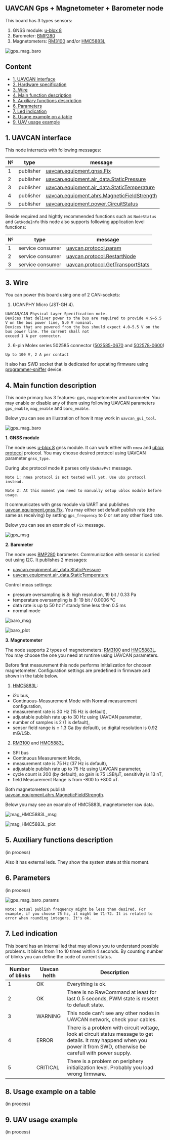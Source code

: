 ## UAVCAN Gps + Magnetometer + Barometer node

This board has 3 types sensors:

1. GNSS module: [u-blox 8](https://www.u-blox.com/en/product/max-8-series)
2. Barometer: [BMP280](https://cdn-shop.adafruit.com/datasheets/BST-BMP280-DS001-11.pdf)
3. Magnetometers: [RM3100](https://ekb.terraelectronica.ru/pdf/show?pdf_file=%252Fds%252Fpdf%252FR%252FRM3100.pdf) and/or [HMC5883L](https://cdn-shop.adafruit.com/datasheets/HMC5883L_3-Axis_Digital_Compass_IC.pdf)

![gps_mag_baro](gps_mag_baro.png?raw=true "gps_mag_baro")

## Content
  - [1. UAVCAN interface](#1-uavcan-interface)
  - [2. Hardware specification](#2-hardware-specification)
  - [3. Wire](#3-wire)
  - [4. Main function description](#4-main-function-description)
  - [5. Auxiliary functions description](#5-auxiliary-function-description)
  - [6. Parameters](#6-parameters)
  - [7. Led indication](#7-led-indication)
  - [8. Usage example on a table](#8-usage-example-on-a-table)
  - [9. UAV usage example](#9-uav-usage-example)

## 1. UAVCAN interface

This node interracts with following messages:

| № | type      | message  |
| - | --------- | -------- |
| 1 | publisher   | [uavcan.equipment.gnss.Fix](https://legacy.uavcan.org/Specification/7._List_of_standard_data_types/#fix) |
| 2 | publisher   | [uavcan.equipment.air_data.StaticPressure](https://legacy.uavcan.org/Specification/7._List_of_standard_data_types/#staticpressure) |
| 3 | publisher   | [uavcan.equipment.air_data.StaticTemperature](https://legacy.uavcan.org/Specification/7._List_of_standard_data_types/#statictemperature) |
| 4 | publisher   | [uavcan.equipment.ahrs.MagneticFieldStrength](https://legacy.uavcan.org/Specification/7._List_of_standard_data_types/#magneticfieldstrength) |
| 5 | publisher   | [uavcan.equipment.power.CircuitStatus](https://legacy.uavcan.org/Specification/7._List_of_standard_data_types/#circuitstatus) |

Beside required and hightly recommended functions such as `NodeStatus` and `GetNodeInfo` this node also supports following application level functions:

| № | type      | message  |
| - | --------- | -------- |
| 1 | service consumer | [uavcan.protocol.param](https://legacy.uavcan.org/Specification/7._List_of_standard_data_types/#uavcanprotocolparam) |
| 2 | service consumer   | [uavcan.protocol.RestartNode](https://legacy.uavcan.org/Specification/7._List_of_standard_data_types/#restartnode) |
| 3 | service consumer   | [uavcan.protocol.GetTransportStats](https://legacy.uavcan.org/Specification/7._List_of_standard_data_types/#gettransportstats) |

## 3. Wire

You can power this board using one of 2 CAN-sockets:

1. UCANPHY Micro (JST-GH 4).
```
UAVCAN/CAN Physical Layer Specification note.
Devices that deliver power to the bus are required to provide 4.9–5.5 V on the bus power line, 5.0 V nominal.
Devices that are powered from the bus should expect 4.0–5.5 V on the bus power line. The current shall not
exceed 1 A per connector.
```
2. 6-pin Molex series 502585 connector ([502585-0670](https://www.molex.com/molex/products/part-detail/pcb_receptacles/5025850670) and [502578-0600](https://www.molex.com/molex/products/part-detail/crimp_housings/5025780600))

```
Up to 100 V, 2 A per contact
```

It also has SWD socket that is dedicated for updating firmware using [programmer-sniffer](doc/programmer_sniffer/README.md) device.

## 4. Main function description

This node primary has 3 features: gps, magnetometer and barometer. You may enable or disable any of them using following UAVCAN parameters `gps_enable`, `mag_enable` and `baro_enable`.

Below you can see an illustration of how it may work in `uavcan_gui_tool`.

![gps_mag_baro](gps_mag_baro_msgs.png?raw=true "gps_mag_baro")

**1. GNSS module**

The node uses [u-blox 8](https://www.u-blox.com/en/product/max-8-series) gnss module. It can work either with `nmea` and [ublox protocol](https://www.u-blox.com/sites/default/files/products/documents/u-blox8-M8_ReceiverDescrProtSpec_%28UBX-13003221%29.pdf) protocol. You may choose desired protocol using UAVCAN parameter `gnss_type`.

During ubx protocol mode it parses only `UbxNavPvt` message.

```
Note 1: nmea protocol is not tested well yet. Use ubx protocol instead.
```

```
Note 2: At this moment you need to manually setup ublox module before usage.
```

It communicates with gnss module via UART and publishes [uavcan.equipment.gnss.Fix](https://legacy.uavcan.org/Specification/7._List_of_standard_data_types/#fix). You may either set default publish rate (the same as receiving) by setting `gps_frequency` to 0 or set any other fixed rate.

Below you can see an example of `Fix` message.

![gps_msg](gps_msg.png?raw=true "gps_msg")

**2. Barometer**

The node uses [BMP280](https://cdn-shop.adafruit.com/datasheets/BST-BMP280-DS001-11.pdf) barometer. Communication with sensor is carried out using I2C. It publishes 2 messages:
- [uavcan.equipment.air_data.StaticPressure](https://legacy.uavcan.org/Specification/7._List_of_standard_data_types/#staticpressure)
- [uavcan.equipment.air_data.StaticTemperature](https://legacy.uavcan.org/Specification/7._List_of_standard_data_types/#statictemperature)

Control meas settings:
- pressure oversampling is 8: high resolution, 19 bit / 0.33 Pa
- temperature oversampling is 8: 19 bit / 0.0006 °C
- data rate is up tp 50 hz if standy time less then 0.5 ms
- normal mode

![baro_msg](baro_msg.png?raw=true "baro_msg")

![baro_plot](baro_plot.png?raw=true "baro_plot")


**3. Magnetometer**

The node supports 2 types of magnetometers: [RM3100](https://ekb.terraelectronica.ru/pdf/show?pdf_file=%252Fds%252Fpdf%252FR%252FRM3100.pdf) and [HMC5883L](https://cdn-shop.adafruit.com/datasheets/HMC5883L_3-Axis_Digital_Compass_IC.pdf). You may choose the one you need at runtime using UAVCAN parameters.

Before first measurement this node performs initialization for choosen magnetometer. Configuration settings are predefined in firmware and shown in the table below.

1. [HMC5883L](https://cdn-shop.adafruit.com/datasheets/HMC5883L_3-Axis_Digital_Compass_IC.pdf):
- i2c bus,
- Continuous-Measurement Mode with Normal measurement configuration,
- measurement rate is 30 Hz (15 Hz is default),
- adjustable publish rate up to 30 Hz using UAVCAN parameter,
- number of samples is 2 (1 is default),
- sensor field range is ± 1.3 Ga (by default), so digital resolution is 0.92 mG/LSb.

2. [RM3100](https://ekb.terraelectronica.ru/pdf/show?pdf_file=%252Fds%252Fpdf%252FR%252FRM3100.pdf) and [HMC5883L](https://cdn-shop.adafruit.com/datasheets/HMC5883L_3-Axis_Digital_Compass_IC.pdf)
- SPI bus
- Continuous Measurement Mode,
- measurement rate is 75 Hz (37 Hz is default),
- adjustable publish rate up to 75 Hz using UAVCAN parameter,
- cycle count is 200 (by default), so gain is 75 LSB/µT, sensitivity is 13 nT,
- field Measurement Range is from -800 to +800 uT.

Both magnetometers publish [uavcan.equipment.ahrs.MagneticFieldStrength](https://legacy.uavcan.org/Specification/7._List_of_standard_data_types/#magneticfieldstrength).

Below you may see an example of HMC5883L magnetometer raw data.

![mag_HMC5883L_msg](mag_HMC5883L_msg.png?raw=true "mag_HMC5883L_msg")

![mag_HMC5883L_plot](mag_HMC5883L_plot.png?raw=true "mag_HMC5883L_plot")

## 5. Auxiliary functions description

(in process)

Also it has external leds. They show the system state at this moment.

## 6. Parameters

(in process)

![gps_mag_baro_params](gps_mag_baro_params.png?raw=true "gps_mag_baro_params")

```
Note: actual publish frequency might be less than desired. For example, if you choose 75 hz, it might be 71-72. It is related to error when rounding integers. It's ok.
```

## 7. Led indication

This board has an internal led that may allows you to understand possible problems. It blinks from 1 to 10 times within 4 seconds. By counting number of blinks you can define the code of current status.

| Number of blinks | Uavcan helth   | Description                     |
| ---------------- | -------------- | ------------------------------- |
| 1                | OK             | Everything is ok.                |
| 2                | OK             | There is no RawCommand at least for last 0.5 seconds, PWM state is resetet to default state. |
| 3                | WARNING        | This node can't see any other nodes in UAVCAN network, check your cables. |
| 4                | ERROR          | There is a problem with circuit voltage, look at circuit status message to get details. It may happend when you power it from SWD, otherwise be carefull with power supply. |
| 5                | CRITICAL       | There is a problem on periphery initialization level. Probably you load wrong firmware. |

## 8. Usage example on a table

(in process)

## 9. UAV usage example

(in process)

